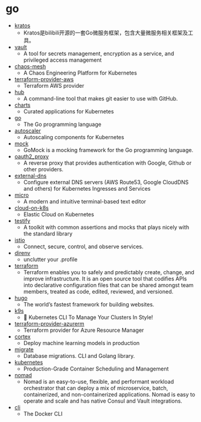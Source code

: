 # go
- [kratos](https://github.com/bilibili/kratos)
  - Kratos是bilibili开源的一套Go微服务框架，包含大量微服务相关框架及工具。
- [vault](https://github.com/hashicorp/vault)
  - A tool for secrets management, encryption as a service, and privileged access management
- [chaos-mesh](https://github.com/pingcap/chaos-mesh)
  - A Chaos Engineering Platform for Kubernetes
- [terraform-provider-aws](https://github.com/terraform-providers/terraform-provider-aws)
  - Terraform AWS provider
- [hub](https://github.com/github/hub)
  - A command-line tool that makes git easier to use with GitHub.
- [charts](https://github.com/helm/charts)
  - Curated applications for Kubernetes
- [go](https://github.com/golang/go)
  - The Go programming language
- [autoscaler](https://github.com/kubernetes/autoscaler)
  - Autoscaling components for Kubernetes
- [mock](https://github.com/golang/mock)
  - GoMock is a mocking framework for the Go programming language.
- [oauth2_proxy](https://github.com/pusher/oauth2_proxy)
  - A reverse proxy that provides authentication with Google, Github or other providers.
- [external-dns](https://github.com/kubernetes-sigs/external-dns)
  - Configure external DNS servers (AWS Route53, Google CloudDNS and others) for Kubernetes Ingresses and Services
- [micro](https://github.com/zyedidia/micro)
  - A modern and intuitive terminal-based text editor
- [cloud-on-k8s](https://github.com/elastic/cloud-on-k8s)
  - Elastic Cloud on Kubernetes
- [testify](https://github.com/stretchr/testify)
  - A toolkit with common assertions and mocks that plays nicely with the standard library
- [istio](https://github.com/istio/istio)
  - Connect, secure, control, and observe services.
- [direnv](https://github.com/direnv/direnv)
  - unclutter your .profile
- [terraform](https://github.com/hashicorp/terraform)
  - Terraform enables you to safely and predictably create, change, and improve infrastructure. It is an open source tool that codifies APIs into declarative configuration files that can be shared amongst team members, treated as code, edited, reviewed, and versioned.
- [hugo](https://github.com/gohugoio/hugo)
  - The world’s fastest framework for building websites.
- [k9s](https://github.com/derailed/k9s)
  - 🐶 Kubernetes CLI To Manage Your Clusters In Style!
- [terraform-provider-azurerm](https://github.com/terraform-providers/terraform-provider-azurerm)
  - Terraform provider for Azure Resource Manager
- [cortex](https://github.com/cortexlabs/cortex)
  - Deploy machine learning models in production
- [migrate](https://github.com/golang-migrate/migrate)
  - Database migrations. CLI and Golang library.
- [kubernetes](https://github.com/kubernetes/kubernetes)
  - Production-Grade Container Scheduling and Management
- [nomad](https://github.com/hashicorp/nomad)
  - Nomad is an easy-to-use, flexible, and performant workload orchestrator that can deploy a mix of microservice, batch, containerized, and non-containerized applications. Nomad is easy to operate and scale and has native Consul and Vault integrations.
- [cli](https://github.com/docker/cli)
  - The Docker CLI
